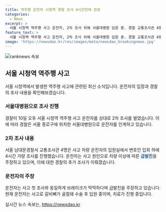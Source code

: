 ```yaml
---
title: 역주행 운전자 시청역 경찰 조사 4시간만에 완료
categories:
  - News
excerpt: >
  서울 시청역 역주행 사고 운전자, 2차 조사 위해 서울대병원 입원 중. 경찰 교통조사관 4명, 차모(68)씨의 급발진 주장 조사. 차모씨는 사고 충격으로 갈비뼈 골절, 피가 고여 수술 후 8주 치료 중. 4일 조사에서도 급발진 주장. 현재 변호인과 함께 조사 중.
feature_text: >
  서울 시청역 역주행 사고 운전자, 2차 조사 위해 서울대병원 입원 중. 경찰 교통조사관 4명, 차모(68)씨의 급발진 주장 조사. 차모씨는 사고 충격으로 갈비뼈 골절, 피가 고여 수술 후 8주 치료 중. 4일 조사에서도 급발진 주장. 현재 변호인과 함께 조사 중.
image: 'https://newsdao.kr/res/images/meta/newsdao_breakingnews.jpg'
---
```


<p><img src="https://newsdao.kr/res/images/meta/newsdao_breakingnews.jpg" alt="ranknews 속보" /></p>

<h2 data-ke-size="size26">서울 시청역 역주행 사고</h2>

<p data-ke-size="size16">서울 시청역에서 발생한 역주행 사고에 관련된 최신 소식입니다. 운전자의 입장과 경찰의 조사 내용을 확인해보겠습니다.</p>

<h3>서울대병원으로 조사 진행</h3>

<p data-ke-size="size16">경찰이 10일 오후 서울 시청역 역주행 사고 운전자를 상대로 2차 조사를 벌였습니다. 이에 따라 경찰은 서울 종로구에 위치한 서울대병원으로 운전자를 인계하고 있습니다.</p>

<h3>2차 조사 내용</h3>

<p data-ke-size="size16">서울 남대문경찰서 교통조사관 4명은 사고 차량 운전자의 입원실에서 변호인 입회 하에 4시간 가량 조사를 진행했습니다. 운전자는 사고 원인으로 차량 이상에 따른 <b><span style="color: #1a5490;">급발진</span></b>을 주장하고 있으며, 이에 대한 경찰의 추가 조사가 이뤄졌습니다.</p>

<h3>운전자의 주장</h3>

<p data-ke-size="size16">운전자는 사고 첫 조사와 동일하게 브레이크가 딱딱하다며 급발진을 주장하고 있습니다. 현재 운전자는 사고로 갈비뼈가 골절돼 수술 후 입원 중이며, 치료가 진행 중입니다.</p>
실시간 뉴스 속보는, <a href="https://newsdao.kr" rel="dofollow">https://newsdao.kr</a>


